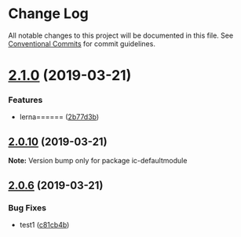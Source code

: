 # Change Log

All notable changes to this project will be documented in this file.
See [Conventional Commits](https://conventionalcommits.org) for commit guidelines.

# [2.1.0](https://github.com/xiaolei/ic-defaultmodule/compare/ic-defaultmodule@2.0.10...ic-defaultmodule@2.1.0) (2019-03-21)


### Features

* lerna====== ([2b77d3b](https://github.com/xiaolei/ic-defaultmodule/commit/2b77d3b))





## [2.0.10](https://github.com/xiaolei/ic-defaultmodule/compare/ic-defaultmodule@2.0.9...ic-defaultmodule@2.0.10) (2019-03-21)

**Note:** Version bump only for package ic-defaultmodule





## [2.0.6](https://github.com/xiaolei/ic-defaultmodule/compare/ic-defaultmodule@2.0.5...ic-defaultmodule@2.0.6) (2019-03-21)


### Bug Fixes

* test1 ([c81cb4b](https://github.com/xiaolei/ic-defaultmodule/commit/c81cb4b))
